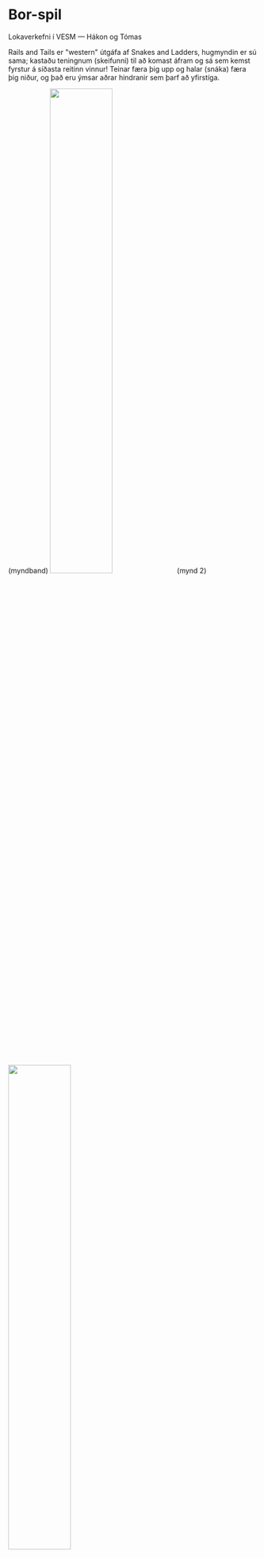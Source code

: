 # Bor-spil
Lokaverkefni í VESM — Hákon og Tómas
<p> Rails and Tails er "western" útgáfa af Snakes and Ladders, hugmyndin er sú sama; kastaðu teningnum (skeifunni) til að komast áfram og sá sem kemst fyrstur á síðasta reitinn vinnur! Teinar færa þig upp og halar (snáka) færa þig niður, og það eru ýmsar aðrar hindranir sem þarf að yfirstíga. </p>

(myndband)
<img src="https://files.catbox.moe/zx3m33.jpg" width=50% height=auto>
(mynd 2)

<img src="https://files.catbox.moe/cbus8k.jpg" width=50% height=auto>

